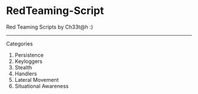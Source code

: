 # RedTeaming-Script
Red Teaming Scripts by Ch33t@h :)

------------------------------------------------
Categories
1. Persistence
2. Keyloggers
3. Stealth
4. Handlers
5. Lateral Movement
6. Situational Awareness
